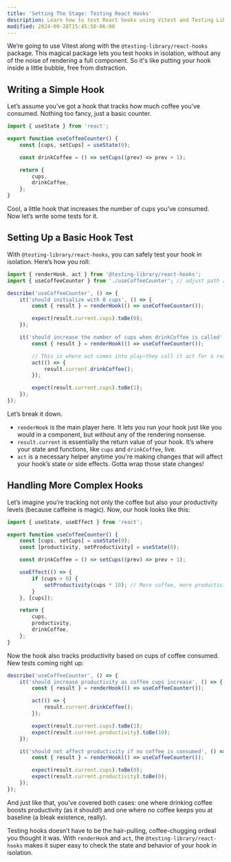 ```yaml
---
title: 'Setting The Stage: Testing React Hooks'
description: Learn how to test React hooks using Vitest and Testing Library.
modified: 2024-09-28T15:45:56-06:00
---
```


We’re going to use Vitest along with the `@testing-library/react-hooks` package. This magical package lets you test hooks in isolation, without any of the noise of rendering a full component. So it's like putting your hook inside a little bubble, free from distraction.

## Writing a Simple Hook

Let’s assume you’ve got a hook that tracks how much coffee you've consumed. Nothing too fancy, just a basic counter.

```javascript
import { useState } from 'react';

export function useCoffeeCounter() {
	const [cups, setCups] = useState(0);

	const drinkCoffee = () => setCups((prev) => prev + 1);

	return {
		cups,
		drinkCoffee,
	};
}
```

Cool, a little hook that increases the number of cups you’ve consumed. Now let’s write some tests for it.

## Setting Up a Basic Hook Test

With `@testing-library/react-hooks`, you can safely test your hook in isolation. Here’s how you roll:

```javascript
import { renderHook, act } from '@testing-library/react-hooks';
import { useCoffeeCounter } from './useCoffeeCounter'; // adjust path as needed

describe('useCoffeeCounter', () => {
	it('should initialize with 0 cups', () => {
		const { result } = renderHook(() => useCoffeeCounter());

		expect(result.current.cups).toBe(0);
	});

	it('should increase the number of cups when drinkCoffee is called', () => {
		const { result } = renderHook(() => useCoffeeCounter());

		// This is where act comes into play—they call it act for a reason.
		act(() => {
			result.current.drinkCoffee();
		});

		expect(result.current.cups).toBe(1);
	});
});
```

Let’s break it down.

- `renderHook` is the main player here. It lets you run your hook just like you would in a component, but without any of the rendering nonsense.
- `result.current` is essentially the return value of your hook. It’s where your state and functions, like `cups` and `drinkCoffee`, live.
- `act` is a necessary helper anytime you're making changes that will affect your hook’s state or side effects. Gotta wrap those state changes!

## Handling More Complex Hooks

Let’s imagine you’re tracking not only the coffee but also your productivity levels (because caffeine is magic). Now, our hook looks like this:

```javascript
import { useState, useEffect } from 'react';

export function useCoffeeCounter() {
	const [cups, setCups] = useState(0);
	const [productivity, setProductivity] = useState(0);

	const drinkCoffee = () => setCups((prev) => prev + 1);

	useEffect(() => {
		if (cups > 0) {
			setProductivity(cups * 10); // More coffee, more productivity—totally how it works!
		}
	}, [cups]);

	return {
		cups,
		productivity,
		drinkCoffee,
	};
}
```

Now the hook also tracks productivity based on cups of coffee consumed. New tests coming right up:

```javascript
describe('useCoffeeCounter', () => {
	it('should increase productivity as coffee cups increase', () => {
		const { result } = renderHook(() => useCoffeeCounter());

		act(() => {
			result.current.drinkCoffee();
		});

		expect(result.current.cups).toBe(1);
		expect(result.current.productivity).toBe(10);
	});

	it('should not affect productivity if no coffee is consumed', () => {
		const { result } = renderHook(() => useCoffeeCounter());

		expect(result.current.cups).toBe(0);
		expect(result.current.productivity).toBe(0);
	});
});
```

And just like that, you’ve covered both cases: one where drinking coffee boosts productivity (as it should!) and one where no coffee keeps you at baseline (a bleak existence, really).

Testing hooks doesn’t have to be the hair-pulling, coffee-chugging ordeal you thought it was. With `renderHook` and `act`, the `@testing-library/react-hooks` makes it super easy to check the state and behavior of your hook in isolation.
